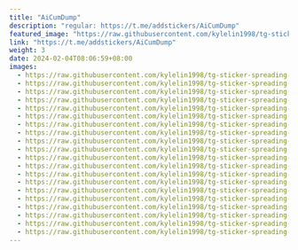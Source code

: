 ```yaml
---
title: "AiCumDump"
description: "regular: https://t.me/addstickers/AiCumDump"
featured_image: "https://raw.githubusercontent.com/kylelin1998/tg-sticker-spreading-worldwide-images/main/img/441429ff-242d-4874-9bdd-4192a31ffb09.jpg"
link: "https://t.me/addstickers/AiCumDump"
weight: 3
date: 2024-02-04T08:06:59+08:00
images:
  - https://raw.githubusercontent.com/kylelin1998/tg-sticker-spreading-worldwide-images/main/img/441429ff-242d-4874-9bdd-4192a31ffb09.jpg
  - https://raw.githubusercontent.com/kylelin1998/tg-sticker-spreading-worldwide-images/main/img/244c8b12-2c95-4d7a-b9fc-e40d6ff18e98.jpg
  - https://raw.githubusercontent.com/kylelin1998/tg-sticker-spreading-worldwide-images/main/img/50a98359-116d-4099-b482-f5641db249d7.jpg
  - https://raw.githubusercontent.com/kylelin1998/tg-sticker-spreading-worldwide-images/main/img/3a8bd697-e46e-4465-a496-6d2c1b4c65c7.jpg
  - https://raw.githubusercontent.com/kylelin1998/tg-sticker-spreading-worldwide-images/main/img/35938762-1bdd-4e05-b056-865a9290b2c2.jpg
  - https://raw.githubusercontent.com/kylelin1998/tg-sticker-spreading-worldwide-images/main/img/6dbaf9b1-0b85-431a-be0c-ae2ebfe68646.jpg
  - https://raw.githubusercontent.com/kylelin1998/tg-sticker-spreading-worldwide-images/main/img/4ee481de-f35b-4076-ba92-5a630c474445.jpg
  - https://raw.githubusercontent.com/kylelin1998/tg-sticker-spreading-worldwide-images/main/img/4fa8433b-c74b-44f7-b0d7-6acb5e5f4b1a.jpg
  - https://raw.githubusercontent.com/kylelin1998/tg-sticker-spreading-worldwide-images/main/img/278d4531-4078-436f-9c36-4b972814a30c.jpg
  - https://raw.githubusercontent.com/kylelin1998/tg-sticker-spreading-worldwide-images/main/img/103e0202-21b1-451d-b2fc-5f6072d255fd.jpg
  - https://raw.githubusercontent.com/kylelin1998/tg-sticker-spreading-worldwide-images/main/img/73b52371-00b3-4278-8436-85a056f5c29a.jpg
  - https://raw.githubusercontent.com/kylelin1998/tg-sticker-spreading-worldwide-images/main/img/1d2b84c9-5d9a-4d22-aac9-820d6d1dc06b.jpg
  - https://raw.githubusercontent.com/kylelin1998/tg-sticker-spreading-worldwide-images/main/img/747b2450-1a3b-4795-868b-f481e2fde208.jpg
  - https://raw.githubusercontent.com/kylelin1998/tg-sticker-spreading-worldwide-images/main/img/44d3c27e-e878-4ee8-9603-7abae09fcb99.jpg
  - https://raw.githubusercontent.com/kylelin1998/tg-sticker-spreading-worldwide-images/main/img/46f63415-0485-4f21-ad13-a97e61eed6c0.jpg
  - https://raw.githubusercontent.com/kylelin1998/tg-sticker-spreading-worldwide-images/main/img/7e672260-1f57-4ccb-970f-7ecbe405c564.jpg
  - https://raw.githubusercontent.com/kylelin1998/tg-sticker-spreading-worldwide-images/main/img/9d990901-a96b-43e8-8fd8-2b7289e25c21.jpg
  - https://raw.githubusercontent.com/kylelin1998/tg-sticker-spreading-worldwide-images/main/img/e89d3fcc-3555-4f0f-87b3-d107102c2099.jpg
  - https://raw.githubusercontent.com/kylelin1998/tg-sticker-spreading-worldwide-images/main/img/b9ed1233-beca-4585-a7c6-01a2d2d81114.jpg
  - https://raw.githubusercontent.com/kylelin1998/tg-sticker-spreading-worldwide-images/main/img/ae9134ca-d197-4be4-9849-3f3400d8fdcf.jpg
---
```

